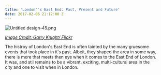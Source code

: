 ```yaml
---
title: 'London''s East End: Past, Present and Future'
date: 2017-02-06 21:12:00 Z
---
```


![Untitled design-45.png](/uploads/Untitled%20design-45.png)

*[Image Credit: Garry Knight/ Flickr](https://www.flickr.com/photos/garryknight/8387840022/in/photolist-dMcSBq-cZAWUW-mU2oLS-nx8na7-nx7ST4-9H6BoJ-bh5PJk-6bjYgL-cVkCfJ-nRoAwc-pDjuCV-9hy2ix-fDtTcr-nPsTEU-bRk6Fx-nPiFAv-nx7qjf-8NUYjj-kKUzUn-nx7U9c-dhzhq8-6J7rDv-8k3PUo-fbKaru-nPs2RW-8jZBkg-bh5NWM-nRoWne-nPxMsW-nMzeRE-7uCLDT-nx8Leo-bxYPAK-9QeGhh-ccjQbJ-nRoSPn-4psWSk-nPBifg-cZBXTq-4psY8M-dULZMg-7uCMNa-nRpebV-nMyonQ-5s51P-KQSkt-9GF29d-qeMdrv-cZALJL-4pwYfQ)*

The histroy of London's East End is often tainted by the many gruesome events that took place in it's past.  Albeit, they shaped the area in some way, there is more that meets then eye when it comes to the East End of London. It was, and stil remains to be a vibrant, exciting, multi-cultural area in the city and one to visit when in London. 